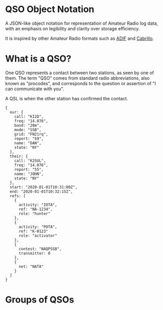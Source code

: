 # QSO Object Notation

A JSON-like object notation for representation of Amateur Radio log data, with an emphasis on legibility and clarity over storage efficiency.

It is inspired by other Amateur Radio formats such as [ADIF](https://www.adif.org/) and [Cabrillo](https://wwrof.org/cabrillo/).

# What is a QSO?

One QSO represents a contact between two stations, as seen by one of them. The term "QSO" comes from standard radio abbreviations, also known as "procodes", and corresponds to the question or assertion of "I can communicate with you".

A QSL is when the other station has confirmed the contact.

```
{
  our: {
    call: "KI2D",
    freq: "14.076",
    band: "20m",
    mode: "SSB",
    grid: "FN21rq",
    report: "59",
    name: "DAN",
    state: "NY"
  },
  their: {
    call: "K2SUL",
    freq: "14.076",
    report: "55",
    name: "JOHN",
    state: "NY"
  },
  start: "2020-01-01T10:31:00Z",
  end: "2020-01-01T10:32:15Z",
  refs: [
    {
      activity: "IOTA",
      ref: "NA-1234",
      role: "hunter"
    },
    {
      activity: "POTA",
      ref: "K-0123"
      role: "activator"
    },
    {
      contest: "NAQPSSB",
      transmitter: 0
    },
    {
      net: "NATA"
    }
  ]
}
```

# Groups of QSOs

